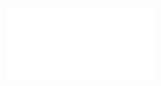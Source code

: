 <iframe id="igraph" scrolling="no" style="border:none;" seamless="seamless" src="fig_interactive.html"></iframe> 

